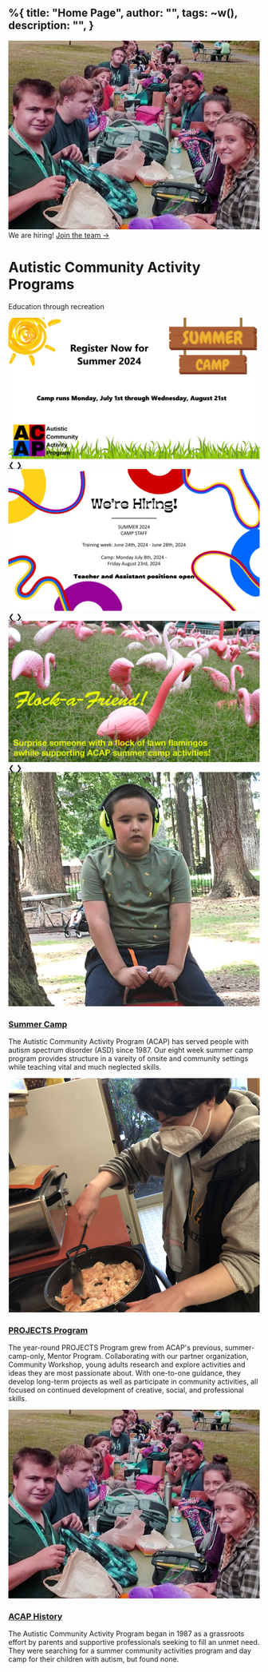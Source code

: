 %{
  title: "Home Page",
  author: "",
  tags: ~w(),
  description: "",
}
---

<div class="relative isolate overflow-hidden h-screen">
<img src="/assets/images/History_04.jpg/" class="absolute inset-0 -z-10 object-top object-cover opacity-[.1] h-screen w-full">
<div class="mx-auto flex flex-col h-full items-center justify-center">
    <div class="hidden sm:mb-8 sm:flex sm:justify-center">
      <div class="relative rounded-full px-5 py-3 text-sm leading-6ring-1 ring-gray-900/10 hover:ring-gray-900/20 bg-base-100 text-base-content">
        We are hiring! <a href="#" class="font-semibold text-secondary"><span class="absolute inset-0" aria-hidden="true"></span>Join the team <span aria-hidden="true">&rarr;</span></a>
      </div>
    </div>
    
  <h1 class="text-5xl font-black text-base-content tracking-tight mb-4">
    Autistic Community Activity Programs
  </h1>
  <p class="font-bold text-2xl">Education through recreation</p>
</div>
</div>

<div class="w-10/12 my-10 mx-auto">
  <div class="carousel w-full">
    <div id="slide1" class="carousel-item relative w-full">
      <img src="/assets/images/camper_2024.png" class="w-full bg-white" />
      <div class="absolute flex justify-between transform -translate-y-1/2 left-5 right-5 top-1/2">
        <a href="#slide4" class="btn btn-circle">❮</a> 
        <a href="#slide2" class="btn btn-circle">❯</a>
      </div>
    </div> 
    <div id="slide2" class="carousel-item relative w-full">
      <img src="/assets/images/employee_2024.png" class="w-full" />
      <div class="absolute flex justify-between transform -translate-y-1/2 left-5 right-5 top-1/2">
        <a href="#slide1" class="btn btn-circle">❮</a> 
        <a href="#slide3" class="btn btn-circle">❯</a>
      </div>
    </div> 
    <div id="slide3" class="carousel-item relative w-full">
      <img src="/assets/images/flockafriend.jpg" class="w-full" />
      <div class="absolute flex justify-between transform -translate-y-1/2 left-5 right-5 top-1/2">
        <a href="#slide2" class="btn btn-circle">❮</a> 
        <a href="#slide4" class="btn btn-circle">❯</a>
      </div>
    </div> 
  </div>
</div>

<div class="py-24 sm:py-42 mb-52">
  <div class="mx-auto max-w-7xl px-6 lg:px-8">
    <div class="mx-auto mt-16 grid max-w-2xl grid-cols-1 gap-x-8 gap-y-20 lg:mx-0 lg:max-w-none lg:grid-cols-3">
      <article class="flex flex-col items-start">
        <img src="/assets/images/home-summer.jpg" alt="" class=" w-full rounded-2xl bg-gray-100 object-cover mb-2">
        <h3 class="my-4 text-2xl font-black leading-6 mx-auto">
          <a class="hover:text-secondary" href="/posts/2023/04-02-prank2.html">
            Summer Camp
          </a>
        </h3>
        <p class="mt-5 line-clamp-3 text-sm leading-6 ">
          The Autistic Community Activity Program (ACAP) has served people with autism spectrum disorder (ASD) since 1987. Our eight week summer camp program provides structure in a vareity of onsite and community settings while teaching vital and much neglected skills. 
        </p>
      </article>
      <article class="flex flex-col items-start">
        <img src="/assets/images/home-projects.jpg" alt="" class="w-full rounded-2xl bg-gray-100 object-cover mb-2">
        <h3 class="my-4 text-2xl font-black leading-6 mx-auto">
          <a class="hover:text-secondary" href="/posts/2023/04-02-prank2.html">
            PROJECTS Program
          </a>
        </h3>
        <p class="mt-5 line-clamp-3 text-sm leading-6 ">
          The year-round PROJECTS Program grew from ACAP's previous, summer-camp-only, Mentor Program. Collaborating with our partner organization, Community Workshop, young adults research and explore activities and ideas they are most passionate about. With one-to-one guidance, they develop long-term projects as well as participate in community activities, all focused on continued development of creative, social, and professional skills.
        </p>
      </article>
      <article class="flex flex-col items-start">
        <img src="/assets/images/History_04.jpg" alt="" class="aspect-[16/9] w-full rounded-2xl bg-gray-100 object-cover sm:aspect-[2/1] lg:aspect-[3/2] mb-2">
        <h3 class="my-4 text-2xl font-black leading-6 mx-auto">
          <a class="hover:text-secondary" href="/posts/2023/04-02-prank2.html">
            ACAP History
          </a>
        </h3>
        <p class="mt-5 line-clamp-3 text-sm leading-6 ">
          The Autistic Community Activity Program began in 1987 as a grassroots effort by parents and supportive professionals seeking to fill an unmet need. They were searching for a summer community activities program and day camp for their children with autism, but found none.
        </p>
      </article>
    </div>
  </div>
</div>

